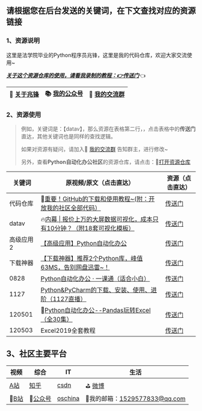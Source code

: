 ## 请根据您在后台发送的关键词，在下文查找对应的资源链接



### 1、资源说明

这里是法学院毕业的Python程序员兆锋，这里是我的代码仓库，欢迎大家交流使用~

*<u>**关于这个资源仓库的使用，请看我录制的教程：👉[传送门](https://www.bilibili.com/video/BV1Ry4y1m7Ai)**</u>*👈

| 🎯  [关于兆锋](https://mp.weixin.qq.com/s/UrJ5PkRWYydaajGetUqFYQ)   |  📚 [我的公众号](http://t.cn/A6Gkrbzw)   |  🚸 [我的交流群](https://mp.weixin.qq.com/s/6cR5fMSCtdI5sJdWiDwhOA)   |
| ---- | ---- | ---- |



### 2、资源使用

> 例如，关键词是：【datav】，那么资源在表格第二行，，点击表格中的**传送门**直达，其他关键词也是同样的查找逻辑。
>
> 如果对资源有疑问，请加入🚸 [我的交流群](https://mp.weixin.qq.com/s/6cR5fMSCtdI5sJdWiDwhOA) 告知群主，进行修改~
>
> 另外，查看**Python自动化办公社区**的资源仓库，请点击：🚀[打开资源仓库](https://gitee.com/zhaofeng092/python_auto_office)



| 关键词    | 原视频/原文（点击直达）                                      | 资源（点击直达）                                             |
| --------- | ------------------------------------------------------------ | ------------------------------------------------------------ |
| 代码仓库  | 📲[重要！GitHub的下载和使用教程~(附：开放我的社区全部代码）](https://www.bilibili.com/video/BV1Ry4y1m7Ai) | [传送门](https://gitee.com/zhaofeng092/python_auto_office)   |
| datav     | 🔥[内幕 \| 报价上万的大屏数据可视化，成本只有10分钟？（附18套可视化模板）](https://mp.weixin.qq.com/s/vyRPVdtDIKb6lu845BRhFA) | [传送门](https://gitee.com/zhaofeng092/python_auto_office/tree/master/B%E7%AB%99/%E5%86%85%E5%B9%95-%E6%8A%A5%E4%BB%B7%E4%B8%8A%E4%B8%87%E7%9A%84%E5%A4%A7%E5%B1%8F%E6%95%B0%E6%8D%AE%E5%8F%AF%E8%A7%86%E5%8C%96%EF%BC%8C%E6%88%90%E6%9C%AC%E5%8F%AA%E6%9C%8910%E5%88%86%E9%92%9F%EF%BC%9F%EF%BC%88%E9%99%8418%E5%A5%97%E5%8F%AF%E8%A7%86%E5%8C%96%E6%A8%A1%E6%9D%BF%EF%BC%89) |
| 高级应用2 | [【高级应用】Python自动化办公](https://www.bilibili.com/video/BV1Ty4y1D7wZ) | [传送门](https://gitee.com/zhaofeng092/python_auto_office/tree/master/B%E7%AB%99/%E3%80%90%E9%AB%98%E7%BA%A7%E5%BA%94%E7%94%A8%E3%80%91Python%E8%87%AA%E5%8A%A8%E5%8C%96%E5%8A%9E%E5%85%AC/code) |
| 下载神器  | [【下载神器】推荐2个Python库，峰值63MS，告别网盘迅雷~！](https://www.bilibili.com/video/BV1Ty4y1D7wZ?p=2) | [传送门](https://gitee.com/zhaofeng092/python_auto_office/blob/master/B%E7%AB%99/%E3%80%90%E9%AB%98%E7%BA%A7%E5%BA%94%E7%94%A8%E3%80%91Python%E8%87%AA%E5%8A%A8%E5%8C%96%E5%8A%9E%E5%85%AC/code/2.%E4%B8%8B%E8%BD%BD%E7%A5%9E%E5%99%A8.md) |
| 0828      | [Python自动化办公 · 一课通（适合小白）](https://www.bilibili.com/video/BV12K411N7nx) | [传送门](https://gitee.com/zhaofeng092/python_auto_office/tree/master/B%E7%AB%99/Python%E8%87%AA%E5%8A%A8%E5%8C%96%E5%8A%9E%E5%85%AC%20%C2%B7%20%E4%B8%80%E8%AF%BE%E9%80%9A%EF%BC%88%E9%80%82%E5%90%88%E5%B0%8F%E7%99%BD%EF%BC%89) |
| 1127      | [Python&PyCharm的下载、安装、使用、进阶（1127直播）](https://www.bilibili.com/video/BV1sy4y1q7zH) | [传送门](https://gitee.com/zhaofeng092/python_auto_office/blob/master/B%E7%AB%99/Python&PyCharm%E7%9A%84%E4%B8%8B%E8%BD%BD%E3%80%81%E5%AE%89%E8%A3%85%E3%80%81%E4%BD%BF%E7%94%A8%E3%80%81%E8%BF%9B%E9%98%B6%EF%BC%881127%E7%9B%B4%E6%92%AD%EF%BC%89/%E7%99%BE%E5%BA%A6%E4%BA%91%E9%93%BE%E6%8E%A5.txt) |
| 120501    | 🚩[Python自动化办公--Pandas玩转Excel（全30集）](https://www.bilibili.com/video/BV1hk4y1C73S) | [传送门](https://gitee.com/zhaofeng092/python_auto_office/blob/master/B%E7%AB%99/Python%E8%87%AA%E5%8A%A8%E5%8C%96%E5%8A%9E%E5%85%AC--Pandas%E7%8E%A9%E8%BD%ACExcel%EF%BC%88%E5%85%A830%E9%9B%86%EF%BC%89/%E8%8E%B7%E5%8F%96%E6%BA%90%E4%BB%A3%E7%A0%81.md) |
| 120503    | Excel2019全套教程                                            | [传送门](https://gitee.com/zhaofeng092/python_auto_office/blob/master/B%E7%AB%99/Excel2019%E5%85%A8%E5%A5%97%E6%95%99%E7%A8%8B/%E8%8E%B7%E5%8F%96%E8%B5%84%E6%BA%90.md) |



## 3、社区主要平台

| 视频                                         | 综合                                            | IT                                            | 生活                                     |
| -------------------------------------------- | ----------------------------------------------- | --------------------------------------------- | ---------------------------------------- |
| [A站](https://www.acfun.cn/u/35901274)       | [知乎](https://www.zhihu.com/people/a-fei-2020) | [csdn](https://blog.csdn.net/weixin_42321517) | ⛳ [微博](https://weibo.com/u/7411061007) |
| 🚗[B站](https://space.bilibili.com/259649365) | 🚀[公众号](http://t.cn/A6Gkrbzw)                 | [oschina](https://my.oschina.net/u/3888978)   | 📲我的邮箱：1529577833@qq.com             |

